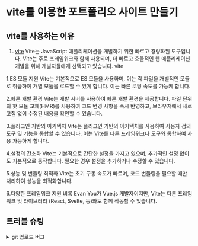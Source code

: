 # vite를 이용한 포트폴리오 사이트 만들기

## vite를 사용하는 이유
1. [vite](http://localhost:5173/)
Vite는 JavaScript 애플리케이션을 개발하기 위한 빠르고 경량화된 도구입니다. Vite는 주로 프레임워크와 함께 사용되며, 더 빠르고 효율적인 웹 애플리케이션 개발을 위해 개발자들에게 선택되고 있습니다. vite

1.ES 모듈 지원 Vite는 기본적으로 ES 모듈을 사용하며, 이는 각 파일을 개별적인 모듈로 취급하여 개별 모듈을 로드할 수 있게 합니다. 이는 빠른 로딩 속도를 가능케 합니다.

2.빠른 개발 환경 Vite는 개발 서버를 사용하여 빠른 개발 환경을 제공합니다. 파일 단위의 핫 모듈 교체(HMR)를 사용하여 코드 변경 사항을 즉시 반영하고, 브라우저에서 새로 고침 없이 수정된 내용을 확인할 수 있습니다.

3.플러그인 기반의 아키텍처 Vite는 플러그인 기반의 아키텍처를 사용하여 사용자 정의 도구 및 기능을 통합할 수 있습니다. 이는 Vite를 다른 프레임워크나 도구와 통합하여 사용 가능하게 합니다.

4.설정의 간소화 Vite는 기본적으로 간단한 설정을 가지고 있으며, 추가적인 설정 없이도 기본적으로 동작합니다. 필요한 경우 설정을 추가하거나 수정할 수 있습니다.

5.성능 및 번들링 최적화 Vite는 초기 구동 속도가 빠르며, 코드 번들링을 필요할 때만 처리하여 성능을 최적화합니다.

6.다양한 프레임워크 지원 비록 Evan You가 Vue.js 개발자이지만, Vite는 다른 프레임워크 및 라이브러리 (React, Svelte, 등)와도 함께 작동할 수 있습니다.

## 트러블 슈팅
<details>
<summary>git 업로드 버그</summary>
권한으로